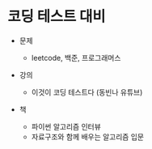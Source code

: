 # 코딩 테스트 대비

- 문제
  - leetcode, 백준, 프로그래머스


- 강의 
  - 이것이 코딩 테스트다 (동빈나 유튜브)


- 책
  - 파이썬 알고리즘 인터뷰
  - 자료구조와 함께 배우는 알고리즘 입문
